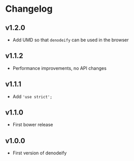 # Changelog

## v1.2.0

- Add UMD so that `denodeify` can be used in the browser

## v1.1.2

- Performance improvements, no API changes

## v1.1.1

- Add `'use strict';`

## v1.1.0

- First bower release

## v1.0.0

- First version of denodeify
